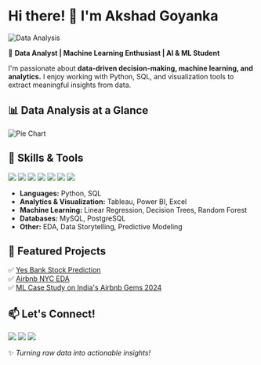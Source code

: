 # Hi there! 👋 I'm Akshad Goyanka

![Data Analysis](https://source.unsplash.com/1600x400/?data,analytics,technology)

🚀 **Data Analyst | Machine Learning Enthusiast | AI & ML Student**  

I'm passionate about **data-driven decision-making, machine learning, and analytics.** I enjoy working with Python, SQL, and visualization tools to extract meaningful insights from data.

## 📊 Data Analysis at a Glance

![Pie Chart](https://quickchart.io/chart?c={type:'pie',data:{labels:['ML','EDA','SQL','Visualization'],datasets:[{data:[30,25,25,20]}]}})

## 🔧 Skills & Tools

<p align="left">
  <img src="https://img.shields.io/badge/Python-3776AB?style=for-the-badge&logo=python&logoColor=white" />
  <img src="https://img.shields.io/badge/SQL-4479A1?style=for-the-badge&logo=postgresql&logoColor=white" />
  <img src="https://img.shields.io/badge/Tableau-E97627?style=for-the-badge&logo=tableau&logoColor=white" />
  <img src="https://img.shields.io/badge/PowerBI-F2C811?style=for-the-badge&logo=powerbi&logoColor=black" />
  <img src="https://img.shields.io/badge/Excel-217346?style=for-the-badge&logo=microsoft-excel&logoColor=white" />
  <img src="https://img.shields.io/badge/PostgreSQL-336791?style=for-the-badge&logo=postgresql&logoColor=white" />
  <img src="https://img.shields.io/badge/MySQL-005C84?style=for-the-badge&logo=mysql&logoColor=white" />
</p>

- **Languages:** Python, SQL
- **Analytics & Visualization:** Tableau, Power BI, Excel
- **Machine Learning:** Linear Regression, Decision Trees, Random Forest
- **Databases:** MySQL, PostgreSQL
- **Other:** EDA, Data Storytelling, Predictive Modeling

## 📂 Featured Projects
✅ [Yes Bank Stock Prediction](https://github.com/Aks18had/Yes-Bank-Stock-ML-Prediction)  
✅ [Airbnb NYC EDA](https://github.com/Aks18had/Airbnb_2019_NYC)  
✅ [ML Case Study on India's Airbnb Gems 2024](https://github.com/Aks18had)  

## 📫 Let's Connect!

<p align="left">
  <a href="https://www.linkedin.com/in/akshad-goyanka-933563253"><img src="https://img.shields.io/badge/LinkedIn-0A66C2?style=for-the-badge&logo=linkedin&logoColor=white" /></a>
  <a href="https://github.com/Aks18had"><img src="https://img.shields.io/badge/GitHub-181717?style=for-the-badge&logo=github&logoColor=white" /></a>
  <a href="mailto:akshadgoyanka@gmail.com"><img src="https://img.shields.io/badge/Email-D14836?style=for-the-badge&logo=gmail&logoColor=white" /></a>
</p>

✨ *Turning raw data into actionable insights!*
